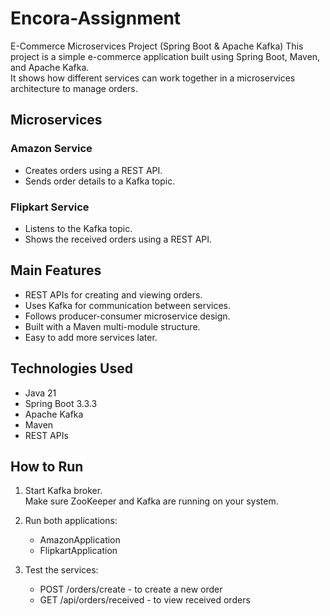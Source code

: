 # Encora-Assignment
E-Commerce Microservices Project (Spring Boot & Apache Kafka)
This project is a simple e-commerce application built using Spring Boot, Maven, and Apache Kafka.  
It shows how different services can work together in a microservices architecture to manage orders.

## Microservices

### Amazon Service
- Creates orders using a REST API.  
- Sends order details to a Kafka topic.

### Flipkart Service
- Listens to the Kafka topic.  
- Shows the received orders using a REST API.

## Main Features
- REST APIs for creating and viewing orders.  
- Uses Kafka for communication between services.  
- Follows producer-consumer microservice design.  
- Built with a Maven multi-module structure.  
- Easy to add more services later.

## Technologies Used
- Java 21  
- Spring Boot 3.3.3  
- Apache Kafka  
- Maven  
- REST APIs  

## How to Run

1. Start Kafka broker.  
   Make sure ZooKeeper and Kafka are running on your system.

2. Run both applications:  
   - AmazonApplication  
   - FlipkartApplication  

3. Test the services:  
   - POST /orders/create - to create a new order  
   - GET /api/orders/received - to view received orders      



  
